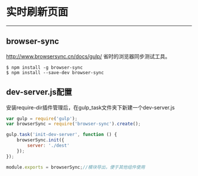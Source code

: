 # 实时刷新页面
---

## browser-sync

http://www.browsersync.cn/docs/gulp/
省时的浏览器同步测试工具。

```
$ npm install -g browser-sync
$ npm install --save-dev browser-sync
```

## dev-server.js配置

安装require-dir插件管理后，在gulp_task文件夹下新建一个dev-server.js

```js
var gulp = require('gulp');
var browserSync = require('browser-sync').create();

gulp.task('init-dev-server', function () {
    browserSync.init({
        server: './dest'
    });
});

module.exports = browserSync;//模块导出，便于其他组件使用
```





